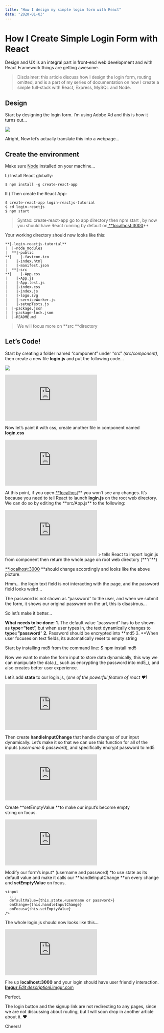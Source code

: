 ```yaml
---
title: "How I design my simple login form with React"
date: "2020-01-03"
---
```


# How I Create Simple Login Form with React

Design and UX is an integral part in front-end web development and with React Framework things are getting awesome.

> Disclaimer: this article discuss how I design the login form, routing omitted, and is a part of my series of documentation on how I create a simple full-stack with React, Express, MySQL and Node.

## **Design**

Start by designing the login form. I’m using Adobe Xd and this is how it turns out…

![](https://cdn-images-1.medium.com/max/2560/1*0eIz0KUGd7mPbiJL-6LeSQ.png)

Alright, Now let’s actually translate this into a webpage…

## **Create the environment**

Make sure [Node](https://nodejs.org/en/) installed on your machine…

I.) Install React globally:

    $ npm install -g create-react-app

II.) Then create the React App:

    $ create-react-app login-reactjs-tutorial
    $ cd login-reactjs
    $ npm start

> Syntax: create-react-app <app name> go to app directory then npm start , by now you should have React running by default on[ \*\*localhost:3000](http://localhost:3000/)\*\*

Your working directory should now looks like this:

    **|-login-reactjs-tutorial**
    |  |-node_modules
    |  **|-public
    **|    |-favicon.ico
    |    |-index.html
    |    |-manifest.json
    |  **|-src
    **|    |-App.css
    |    |-App.js
    |    |-App.test.js
    |    |-index.css
    |    |-index.js
    |    |-logo.svg
    |    |-serviceWorker.js
    |    |-setupTests.js
    |  |-package.json
    |  |-package-lock.json
    |  |-README.md

> We will focus more on **src **directory

## Let’s Code!

Start by creating a folder named “component” under “src” _(src/component)_, then create a new file **login.js** and put the following code…

![](https://medium.com/media/8d50ce3c01a6bdaf7eceabe38b36787a)

<iframe src="https://medium.com/media/8d50ce3c01a6bdaf7eceabe38b36787a" frameborder=0></iframe>

Now let’s paint it with css, create another file in component named **login.css**

<iframe src="https://medium.com/media/2a6d9d3e8e43a03fe0ad29e41b795b35" frameborder=0></iframe>

At this point, if you open [\*\*localhost](http://localhost:3000/)** you won’t see any changes. It’s because you need to tell React to launch **login.js** on the root web directory. We can do so by editing the **src/App.js\*\* to the following:

<iframe src="https://medium.com/media/62937f3846bdd6a5aa1c5e569c801d41" frameborder=0></iframe>
> tells React to import login.js from component then return the whole page on root web directory (**“/”**)

[\*\*localhost:3000](http://localhost:3000/) \*\*should change accordingly and looks like the above picture.

Hmm… the login text field is not interacting with the page, and the password field looks weird…

The password is not shown as “password” to the user, and when we submit the form, it shows our original password on the url, this is disastrous…

So let’s make it better…

**What needs to be done:**
**1.** The default value “password” has to be shown as **type=”text**”, but when user types in, the text dynamically changes to **type=”password**”
**2.** Password should be encrypted into **md5 3. **When user focuses on text fields, its automatically reset to empty string

Start by installing md5 from the command line:
$ npm install md5

Now we want to make the form input to store data dynamically, this way we can manipulate the data,(_ such as encrypting the password into md5_), and also creates better user experience.

Let’s add **state** to our login.js, (*one of the powerful feature of react *❤*)*

<iframe src="https://medium.com/media/3fc66df9193ab2abcd80d6fc0b7261e7" frameborder=0></iframe>

Then create **handleInputChange** that handle changes of our input dynamically. Let’s make it so that we can use this function for all of the inputs (_username & password_), and specifically encrypt password to md5

<iframe src="https://medium.com/media/34b9da5e585765d60ea0c2021f01439b" frameborder=0></iframe>

Create **setEmptyValue **to make our input’s become empty string on focus.

<iframe src="https://medium.com/media/76c98d83819e7f5d1bfe70d5d1d3b8c2" frameborder=0></iframe>

Modify our form’s input* (username and password) *to use state as its default value and make it calls our **handleInputChange **on every change and **setEmptyValue** on focus.

    <input
      ...
      defaultValue={this.state.<username or password>}
      onChange={this.handleInputChange}
      onFocus={this.setEmptyValue}
    />

The whole login.js should now looks like this…

<iframe src="https://medium.com/media/19d5c8baf9e22db4479924f171539ac9" frameborder=0></iframe>

Fire up **localhost:3000** and your login should have user friendly interaction.
[**Imgur**
*Edit description*i.imgur.com](https://i.imgur.com/ixXUtcP.gifv)

Perfect.

The login button and the signup link are not redirecting to any pages, since we are not discussing about routing, but I will soon drop in another article about it. ❤

Cheers!
